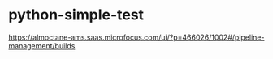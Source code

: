 # python-simple-test

https://almoctane-ams.saas.microfocus.com/ui/?p=466026/1002#/pipeline-management/builds